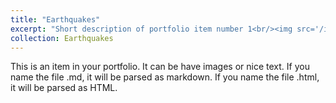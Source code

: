 ```yaml
---
title: "Earthquakes"
excerpt: "Short description of portfolio item number 1<br/><img src='/images/500x300.png'>"
collection: Earthquakes
---
```


This is an item in your portfolio. It can be have images or nice text. If you name the file .md, it will be parsed as markdown. If you name the file .html, it will be parsed as HTML. 
